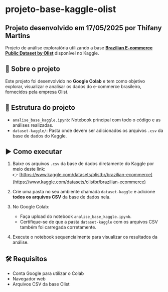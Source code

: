 # projeto-base-kaggle-olist
## Projeto desenvolvido em 17/05/2025 por Thifany Martins
Projeto de análise exploratória utilizando a base **[Brazilian E-commerce Public Dataset by Olist](https://www.kaggle.com/datasets/olistbr/brazilian-ecommerce)** disponível no Kaggle.

## 📘 Sobre o projeto

Este projeto foi desenvolvido no **Google Colab** e tem como objetivo explorar, visualizar e analisar os dados do e-commerce brasileiro, fornecidos pela empresa Olist.

## 📁 Estrutura do projeto

- `analise_base_kaggle.ipynb`: Notebook principal com todo o código e as análises realizadas.
- `dataset-kaggle/`: Pasta onde devem ser adicionados os arquivos `.csv` da base de dados do Kaggle.

## ▶️ Como executar

1. Baixe os arquivos `.csv` da base de dados diretamente do Kaggle por meio deste link:  
   👉 [https://www.kaggle.com/datasets/olistbr/brazilian-ecommerce](https://www.kaggle.com/datasets/olistbr/brazilian-ecommerce)

2. Crie uma pasta no seu ambiente chamada `dataset-kaggle` e adicione **todos os arquivos CSV** da base de dados nela.

3. No Google Colab:
   - Faça upload do notebook `analise_base_kaggle.ipynb`.
   - Certifique-se de que a pasta `dataset-kaggle` com os arquivos CSV também foi carregada corretamente.

4. Execute o notebook sequencialmente para visualizar os resultados da análise.

## 🛠️ Requisitos

- Conta Google para utilizar o Colab
- Navegador web
- Arquivos CSV da base Olist
